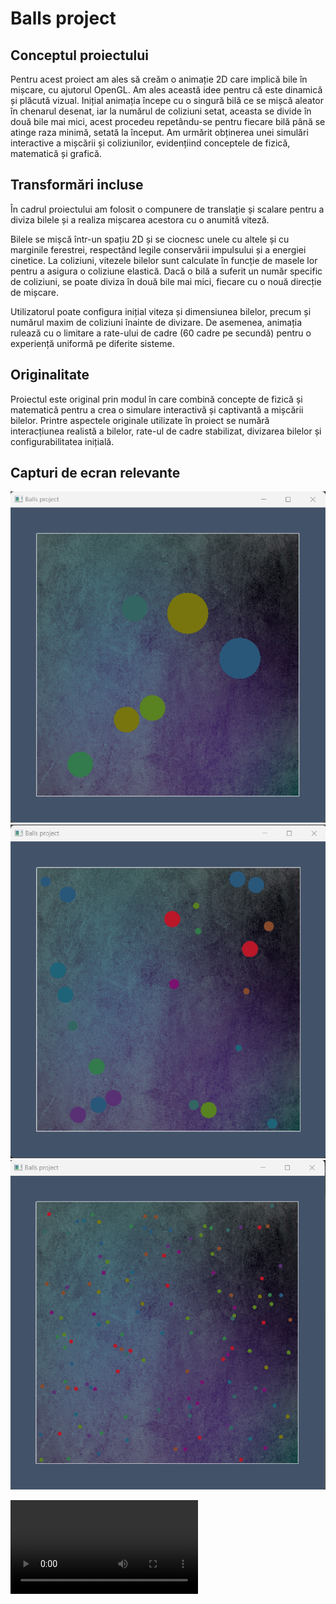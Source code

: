 # Balls project

## Conceptul proiectului
Pentru acest proiect am ales să creăm o animație 2D care implică bile în mișcare, cu ajutorul OpenGL. Am ales această idee pentru că este dinamică și plăcută vizual. Inițial animația începe cu o singură bilă ce se mișcă aleator în chenarul desenat, iar la numărul de coliziuni setat, aceasta se divide în două bile mai mici, acest procedeu repetându-se pentru fiecare bilă până se atinge raza minimă, setată la început. Am urmărit obținerea unei simulări interactive a mișcării și coliziunilor, evidențiind conceptele de fizică, matematică și grafică.

## Transformări incluse

În cadrul proiectului am folosit o compunere de translație și scalare pentru a diviza bilele și a realiza mișcarea acestora cu o anumită viteză. 

Bilele se mișcă într-un spațiu 2D și se ciocnesc unele cu altele și cu marginile ferestrei, respectând legile conservării impulsului și a energiei cinetice. La coliziuni, vitezele bilelor sunt calculate în funcție de masele lor pentru a asigura o coliziune elastică. Dacă o bilă a suferit un număr specific de coliziuni, se poate diviza în două bile mai mici, fiecare cu o nouă direcție de mișcare. 

Utilizatorul poate configura inițial viteza și dimensiunea bilelor, precum și numărul maxim de coliziuni înainte de divizare. De asemenea, animația rulează cu o limitare a rate-ului de cadre (60 cadre pe secundă) pentru o experiență uniformă pe diferite sisteme.

## Originalitate
Proiectul este original prin modul în care combină concepte de fizică și matematică pentru a crea o simulare interactivă și captivantă a mișcării bilelor. Printre aspectele originale utilizate în proiect se numără interacțiunea realistă a bilelor, rate-ul de cadre stabilizat, divizarea bilelor și configurabilitatea inițială.

## Capturi de ecran relevante

![Alt text](Screenshot_1.png)
![Alt text](Screenshot_2.png)
![Alt text](Screenshot_3.png)

<video src="Balls_project_video.mp4" controls title="Title"></video>
